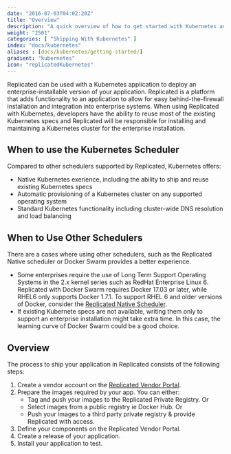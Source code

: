 ```yaml
---
date: "2016-07-03T04:02:20Z"
title: "Overview"
description: "A quick overview of how to get started with Kubernetes and Replicated."
weight: "2501"
categories: [ "Shipping With Kubernetes" ]
index: "docs/kubernetes"
aliases : [docs/kubernetes/getting-started/]
gradient: "kubernetes"
icon: "replicatedKubernetes"
---
```


Replicated can be used with a Kubernetes application to deploy an enterprise-installable version of your application. Replicated is a platform that adds functionality to an application to allow for easy behind-the-firewall installation and integration into enterprise systems. When using Replicated with Kubernetes, developers have the ability to reuse most of the existing Kubernetes specs and Replicated will be responsible for installing and maintaining a Kubernetes cluster for the enterprise installation.

## When to use the Kubernetes Scheduler

Compared to other schedulers supported by Replicated, Kubernetes offers:

* Native Kubernetes exerience, including the ability to ship and reuse existing Kubernetes specs
* Automatic provisioning of a Kubernetes cluster on any supported operating system
* Standard Kubernetes functionality including cluster-wide DNS resolution and load balancing

## When to Use Other Schedulers

There are a cases where using other schedulers, such as the Replicated Native scheduler or Docker Swarm provides a better experience.

* Some enterprises require the use of Long Term Support Operating Systems in the 2.x kernel series such as RedHat Enterprise Linux 6. Replicated with Docker Swarm requires Docker 17.03 or later, while RHEL6 only supports Docker 1.7.1. To support RHEL 6 and older versions of Docker, consider the [Replicated Native Scheduler](/docs/native/getting-started).
* If existing Kubernete specs are not available, writing them only to support an enterprise installation might take extra time. In this case, the learning curve of Docker Swarm could be a good choice.

## Overview
The process to ship your application in Replicated consists of the following steps:

1. Create a vendor account on the [Replicated Vendor Portal](https://vendor.replicated.com/signup).
1. Prepare the images required by your app. You can either:
    - Tag and push your images to the Replicated Private Registry. Or
    - Select images from a public registry ie Docker Hub. Or
    - Push your images to a third party private registry & provide Replicated with access.
1. Define your components on the Replicated Vendor Portal.
1. Create a release of your application.
1. Install your application to test.
